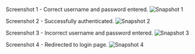 Screenshot 1 - Correct username and password entered.
![Snapshot 1](https://cloud.githubusercontent.com/assets/16937627/13029190/e337599a-d2aa-11e5-9ac1-6a426f5d08bd.JPG)

Screenshot 2 - Successfully authenticated.
![Snapshot 2](https://cloud.githubusercontent.com/assets/16937627/13029192/ee650a06-d2aa-11e5-992b-aac8e06c4764.JPG)

Screenshot 3 - Incorrect username and password entered.
![Snapshot 3](https://cloud.githubusercontent.com/assets/16937627/13029188/bc445586-d2aa-11e5-85e8-a37e6b3e2e28.JPG)

Screenshot 4 - Redirected to login page.
![Snapshot 4](https://cloud.githubusercontent.com/assets/16937627/13029189/d73f7c3a-d2aa-11e5-8fd9-e203f460d371.JPG)
